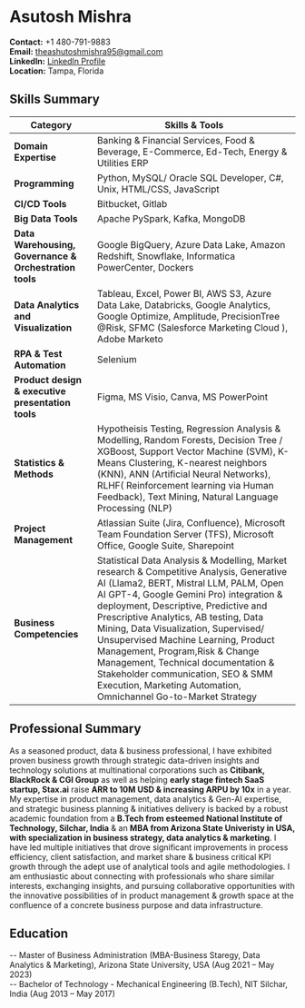# Asutosh Mishra

**Contact:** +1 480-791-9883  
**Email:** [theashutoshmishra95@gmail.com](mailto:theashutoshmishra95@gmail.com)  
**LinkedIn:** [LinkedIn Profile](https://www.linkedin.com/in/ashutoshmishra03/)  
**Location:** Tampa, Florida

## Skills Summary

| Category                      | Skills & Tools                                                          |
|-------------------------------|-------------------------------------------------------------------------|
| **Domain Expertise**  | Banking & Financial Services, Food & Beverage, E-Commerce, Ed-Tech, Energy & Utilities ERP|
| **Programming** | Python, MySQL/ Oracle SQL Developer, C#, Unix, HTML/CSS, JavaScript |
| **CI/CD Tools**  | Bitbucket, Gitlab |
| **Big Data Tools** | Apache PySpark, Kafka, MongoDB |
| **Data Warehousing, Governance & Orchestration tools**        | Google BigQuery, Azure Data Lake, Amazon Redshift, Snowflake, Informatica PowerCenter, Dockers |
| **Data Analytics and Visualization** | Tableau, Excel, Power BI, AWS S3, Azure Data Lake, Databricks, Google Analytics, Google Optimize, Amplitude, PrecisionTree @Risk, SFMC (Salesforce Marketing Cloud ), Adobe Marketo |
| **RPA & Test Automation**   | Selenium |
| **Product design & executive presentation tools** | Figma, MS Visio, Canva, MS PowerPoint |
| **Statistics & Methods**  | Hypotheisis Testing, Regression Analysis & Modelling, Random Forests, Decision Tree / XGBoost, Support Vector Machine (SVM), K-Means Clustering, K-nearest neighbors (KNN), ANN (Artificial Neural Networks), RLHF( Reinforcement learning via Human Feedback), Text Mining, Natural Language Processing (NLP) |
| **Project Management**  | Atlassian Suite (Jira, Confluence), Microsoft Team Foundation Server (TFS), Microsoft Office, Google Suite, Sharepoint |
| **Business Competencies**  | Statistical Data Analysis & Modelling, Market research & Competitive Analysis, Generative AI (Llama2, BERT, Mistral LLM, PALM, Open AI GPT-4, Google Gemini Pro) integration & deployment, Descriptive, Predictive and Prescriptive Analytics, AB testing, Data Mining, Data Visualization, Supervised/ Unsupervised Machine Learning, Product Management, Program,Risk & Change Management, Technical documentation & Stakeholder communication, SEO & SMM Execution, Marketing Automation, Omnichannel Go-to-Market Strategy |

## Professional Summary
As a seasoned product, data & business professional, I have exhibited proven business growth through strategic data-driven insights and technology solutions at multinational corporations such as **Citibank, BlackRock & CGI Group** as well as helping **early stage fintech SaaS startup, Stax.ai** raise **ARR to 10M USD & increasing ARPU by 10x** in a year. My expertise in product management, data analytics & Gen-AI expertise, and strategic business planning & initiatives delivery is backed by a robust academic foundation from a **B.Tech from esteemed National Institute of Technology, Silchar, India** & an **MBA from Arizona State Univeristy in USA, with specialization in business strategy, data analytics & marketing**. I have led multiple initiatives that drove significant improvements in process efficiency, client satisfaction, and market share & business critical KPI growth through the adept use of analytical tools and agile methodologies. I am enthusiastic about connecting with professionals who share similar interests, exchanging insights, and pursuing collaborative opportunities with the innovative possibilities of in product management & growth space at the confluence of a concrete business purpose and data infrastructure.

## Education
-- Master of Business Administration (MBA-Business Staregy, Data Analytics & Marketing), Arizona State University, USA (Aug 2021 – May 2023)<br>
-- Bachelor of Technology - Mechanical Engineering (B.Tech), NIT Silchar, India (Aug 2013 – May 2017)
